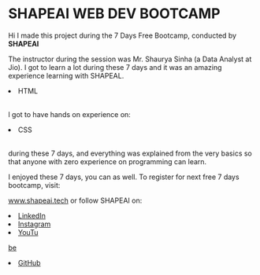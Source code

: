 # SHAPEAI WEB DEV BOOTCAMP

Hi I made this project during the 7 Days Free Bootcamp, conducted by <b> SHAPEAI </b>

The instructor during the session was Mr. Shaurya Sinha (a Data Analyst at Jio). I got to learn a lot during these 7 days and it was an amazing experience learning with SHAPEAL. <li>HTML

<br>l got to have hands on experience on:

<li>CSS

<br>during these 7 days, and everything was explained from the very basics so that anyone with zero experience on programming can learn.

I enjoyed these 7 days, you can as well. To register for next free 7 days bootcamp, visit:

www.shapeai.tech or follow SHAPEAI on:

<li><a href="https://in.linkedin.com/company/shapeai">LinkedIn</a> <li><a href="https://www.instagram.com/shape.ai/?hl=en">Instagram</a>

<li><a href="https://www.youtube.com/channel/UCTUVDLTW9meuDXWcbmISPdA">YouTu

be</a> <li><a href="https://github.com/shapeai">GitHub</a>
